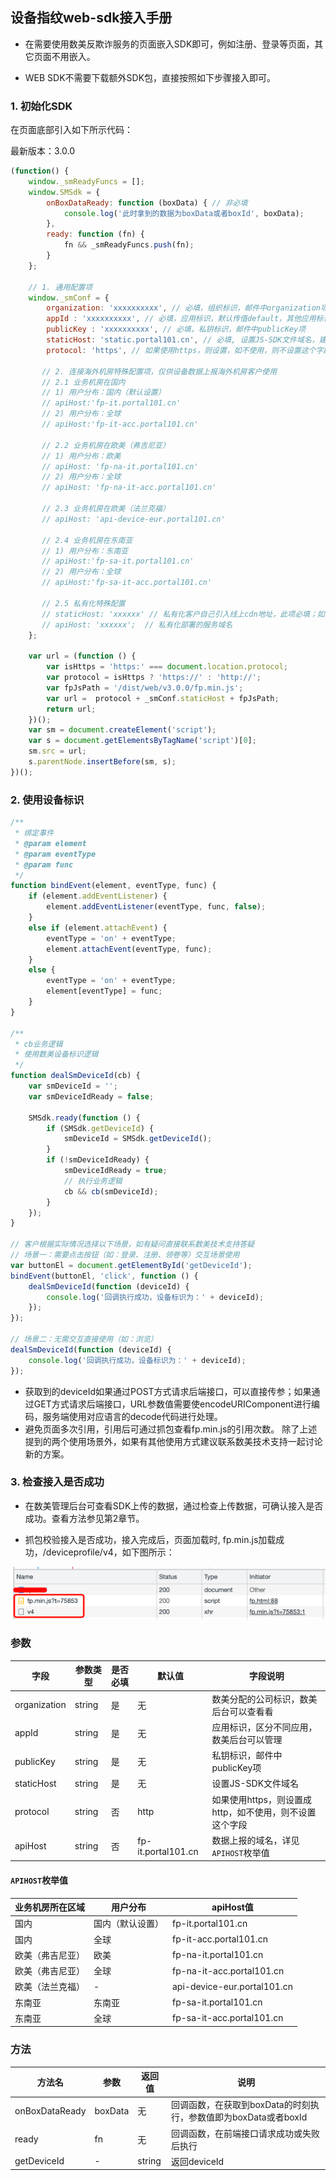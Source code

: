 ## 设备指纹web-sdk接入手册

- 在需要使用数美反欺诈服务的页面嵌入SDK即可，例如注册、登录等页面，其它页面不用嵌入。

- WEB SDK不需要下载额外SDK包，直接按照如下步骤接入即可。

### 1. 初始化SDK
在页面底部引入如下所示代码：

最新版本：3.0.0

```javascript
(function() {
    window._smReadyFuncs = [];
    window.SMSdk = {
        onBoxDataReady: function (boxData) { // 非必填
            console.log('此时拿到的数据为boxData或者boxId', boxData);
        },
        ready: function (fn) {
            fn && _smReadyFuncs.push(fn);
        }
    };

    // 1. 通用配置项
    window._smConf = {
        organization: 'xxxxxxxxxx', // 必填，组织标识，邮件中organization项
        appId : 'xxxxxxxxxx', // 必填，应用标识，默认传值default，其他应用标识提前联系数美协助定义
        publicKey : 'xxxxxxxxxx', // 必填，私钥标识，邮件中publicKey项 
        staticHost: 'static.portal101.cn', // 必填, 设置JS-SDK文件域名，建议填写static.portal101.cn
        protocol: 'https', // 如果使用https，则设置，如不使用，则不设置这个字段

       // 2. 连接海外机房特殊配置项，仅供设备数据上报海外机房客户使用 
       // 2.1 业务机房在国内
       // 1) 用户分布：国内（默认设置）
       // apiHost:'fp-it.portal101.cn'
       // 2) 用户分布：全球 
       // apiHost:'fp-it-acc.portal101.cn'

       // 2.2 业务机房在欧美（弗吉尼亚）
       // 1) 用户分布：欧美
       // apiHost: 'fp-na-it.portal101.cn'
       // 2) 用户分布：全球
       // apiHost: 'fp-na-it-acc.portal101.cn'

       // 2.3 业务机房在欧美（法兰克福）
       // apiHost: 'api-device-eur.portal101.cn'
      
       // 2.4 业务机房在东南亚
       // 1) 用户分布：东南亚
       // apiHost:'fp-sa-it.portal101.cn'
       // 2) 用户分布：全球
       // apiHost:'fp-sa-it-acc.portal101.cn'
      
       // 2.5 私有化特殊配置
       // staticHost: 'xxxxxx' // 私有化客户自己引入线上cdn地址，此项必填；如果客户本地引入js文件，此项不填
       // apiHost: 'xxxxxx';  // 私有化部署的服务域名
    };

    var url = (function () {
        var isHttps = 'https:' === document.location.protocol;
        var protocol = isHttps ? 'https://' : 'http://';
        var fpJsPath = '/dist/web/v3.0.0/fp.min.js';
        var url =  protocol + _smConf.staticHost + fpJsPath;
        return url;
    })();
    var sm = document.createElement('script');
    var s = document.getElementsByTagName('script')[0];
    sm.src = url;
    s.parentNode.insertBefore(sm, s);
})();
```

### 2. 使用设备标识

```javascript
/**
 * 绑定事件
 * @param element
 * @param eventType
 * @param func
 */
function bindEvent(element, eventType, func) {
    if (element.addEventListener) {
        element.addEventListener(eventType, func, false);
    }
    else if (element.attachEvent) {
        eventType = 'on' + eventType;
        element.attachEvent(eventType, func);
    }
    else {
        eventType = 'on' + eventType;
        element[eventType] = func;
    }
}

/**
 * cb业务逻辑
 * 使用数美设备标识逻辑
 */
function dealSmDeviceId(cb) {
    var smDeviceId = '';
    var smDeviceIdReady = false;

    SMSdk.ready(function () {
        if (SMSdk.getDeviceId) {
            smDeviceId = SMSdk.getDeviceId();
        }
        if (!smDeviceIdReady) {
            smDeviceIdReady = true;
            // 执行业务逻辑
            cb && cb(smDeviceId);
        }
    });
}

// 客户根据实际情况选择以下场景，如有疑问直接联系数美技术支持答疑
// 场景一：需要点击按钮（如：登录、注册、领卷等）交互场景使用
var buttonEl = document.getElementById('getDeviceId');
bindEvent(buttonEl, 'click', function () {
    dealSmDeviceId(function (deviceId) {
        console.log('回调执行成功，设备标识为：' + deviceId);
    });
});

// 场景二：无需交互直接使用（如：浏览）
dealSmDeviceId(function (deviceId) {
    console.log('回调执行成功，设备标识为：' + deviceId);
});
```

- 获取到的deviceId如果通过POST方式请求后端接口，可以直接传参；如果通过GET方式请求后端接口，URL参数值需要使encodeURIComponent进行编码，服务端使用对应语言的decode代码进行处理。
- 避免页面多次引用，引用后可通过抓包查看fp.min.js的引用次数。
  除了上述提到的两个使用场景外，如果有其他使用方式建议联系数美技术支持一起讨论新的方案。

### 3. 检查接入是否成功

- 在数美管理后台可查看SDK上传的数据，通过检查上传数据，可确认接入是否成功。查看方法参见第2章节。

- 抓包校验接入是否成功，接入完成后，页面加载时, fp.min.js加载成功，/deviceprofile/v4，如下图所示：

![](./res/test.png)


### 参数

| **字段** | **参数类型**  | **是否必填** | **默认值** | **字段说明** |
| -- | -- | -- | -- | -- |
| organization | string | 是 | 无 | 数美分配的公司标识，数美后台可以查看看 |
| appId | string | 是 | 无 | 应用标识，区分不同应用，数美后台可以管理 |
| publicKey | string | 是 | 无 | 私钥标识，邮件中publicKey项  |
| staticHost | string | 是 | 无 | 设置JS-SDK文件域名 |
| protocol | string  | 否 | http | 如果使用https，则设置成http，如不使用，则不设置这个字段 |
| apiHost  | string  | 否 | fp-it.portal101.cn  | 数据上报的域名，详见`APIHOST`枚举值 |

#### `APIHOST`枚举值
| **业务机房所在区域** | **用户分布**  | **apiHost值** |
| -- | -- | -- |
| 国内 | 国内（默认设置） | fp-it.portal101.cn |
| 国内 | 全球 | fp-it-acc.portal101.cn |
| 欧美（弗吉尼亚）| 欧美 | fp-na-it.portal101.cn |
| 欧美（弗吉尼亚）| 全球| fp-na-it-acc.portal101.cn |
| 欧美（法兰克福）| - | api-device-eur.portal101.cn |
| 东南亚 | 东南亚 | fp-sa-it.portal101.cn |
| 东南亚 | 全球 | fp-sa-it-acc.portal101.cn |

### 方法
| **方法名** | **参数** | **返回值**  | **说明** |
| -- | -- | -- | -- |
| onBoxDataReady | boxData  | 无 | 回调函数，在获取到boxData的时刻执行，参数值即为boxData或者boxId |
| ready | fn | 无 | 回调函数，在前端接口请求成功或失败后执行 |
| getDeviceId | - | string | 返回deviceId |
